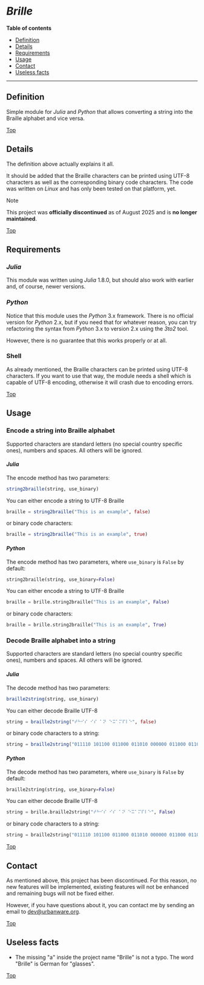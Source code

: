 # *Brille*

**Table of contents**

* [Definition](#definition)
* [Details](#details)
* [Requirements](#requirements)
* [Usage](#usage)
* [Contact](#contact)
* [Useless facts](#useless-facts)

---

## Definition

Simple module for *Julia* and *Python* that allows converting a string into the Braille alphabet and vice versa.

[Top](#brille)

## Details

The definition above actually explains it all.

It should be added that the Braille characters can be printed using UTF-8 characters as well as the corresponding binary code characters. The code was written on *Linux* and has only been tested on that platform, yet.

> [!NOTE]
> This project was **officially discontinued** as of August 2025 and is **no longer maintained**.

[Top](#brille)

## Requirements

### *Julia*

This module was written using *Julia* 1.8.0, but should also work with earlier and, of course, newer versions.

### *Python*

Notice that this module uses the *Python* 3.x framework. There is no official version for *Python* 2.x, but if you need that for whatever reason, you can try refactoring the syntax from *Python* 3.x to version 2.x using the *3to2* tool.

However, there is no guarantee that this works properly or at all.

### Shell

As already mentioned, the Braille characters can be printed using UTF-8 characters. If you want to use that way, the module needs a shell which is capable of UTF-8 encoding, otherwise it will crash due to encoding errors.

[Top](#brille)

## Usage

### Encode a string into Braille alphabet

Supported characters are standard letters (no special country specific ones), numbers and spaces. All others will be ignored.

#### *Julia*

The encode method has two parameters:

```julia
string2braille(string, use_binary)
```

You can either encode a string to UTF-8 Braille

```julia
braille = string2braille("This is an example", false)
```

or binary code characters:

```julia
braille = string2braille("This is an example", true)
```

#### *Python*

The encode method has two parameters, where `use_binary` is `False` by default:

```python
string2braille(string, use_binary=False)
```

You can either encode a string to UTF-8 Braille

```python
braille = brille.string2braille("This is an example", False)
```

or binary code characters:

```python
braille = brille.string2braille("This is an example", True)
```

### Decode Braille alphabet into a string

Supported characters are standard letters (no special country specific ones), numbers and spaces. All others will be ignored.

#### *Julia*

The decode method has two parameters:

```julia
braille2string(string, use_binary)
```

You can either decode Braille UTF-8

```julia
string = braille2string("⠞⠓⠊⠎ ⠊⠎ ⠁⠝ ⠑⠭⠁⠍⠏⠇⠑", false)
```

or binary code characters to a string:

```julia
string = braille2string("011110 101100 011000 011010 000000 011000 011010 000000 100000 110110 000000 100100 110011 100000 110010 111010 101010 100100", true)
```

#### *Python*

The decode method has two parameters, where `use_binary` is `False` by default:

```python
braille2string(string, use_binary=False)
```

You can either decode Braille UTF-8

```python
string = brille.braille2string("⠞⠓⠊⠎ ⠊⠎ ⠁⠝ ⠑⠭⠁⠍⠏⠇⠑", False)
```

or binary code characters to a string:

```python
string = braille2string("011110 101100 011000 011010 000000 011000 011010 000000 100000 110110 000000 100100 110011 100000 110010 111010 101010 100100", True)
```

[Top](#brille)

## Contact

As mentioned above, this project has been discontinued. For this reason, no new features will be implemented, existing features will not be enhanced and remaining bugs will not be fixed either.

However, if you have questions about it, you can contact me by sending an email to <dev@urbanware.org>.

[Top](#brille)

## Useless facts

* The missing "a" inside the project name "Brille" is not a typo. The word "Brille" is German for "glasses".

[Top](#brille)

